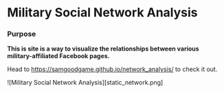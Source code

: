 # Military Social Network Analysis

### Purpose

**This is site is a way to visualize the relationships between various military-affiliated Facebook pages.**

Head to https://samgoodgame.github.io/network_analysis/ to check it out.

![Military Social Network Analysis][static_network.png]

